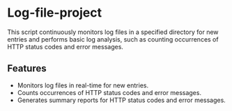 # Log-file-project
This script continuously monitors log files in a specified directory for new entries and performs basic log analysis, such as counting occurrences of HTTP status codes and error messages.

## Features
- Monitors log files in real-time for new entries.
- Counts occurrences of HTTP status codes and error messages.
- Generates summary reports for HTTP status codes and error messages.
